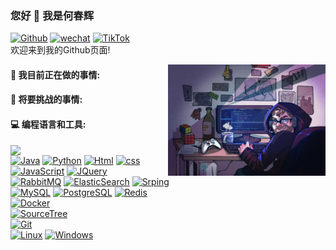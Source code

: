 ### 您好 👋 我是何春辉

[![Github](https://img.shields.io/badge/GitHub-100000?style=for-the-badge&logo=github&logoColor=white)](https://github.com/hechunhuis)
[![wechat](https://img.shields.io/badge/WeChat-07C160?style=for-the-badge&logo=wechat&logoColor=white)](https://github.com/hechunhuis/hechunhuis/blob/main/wechat.jpg)
[![TikTok](https://img.shields.io/badge/TikTok-000000?style=for-the-badge&logo=tiktok&logoColor=white)](https://github.com/hechunhuis/hechunhuis/blob/main/tiktok.jpg)
<br />
欢迎来到我的Github页面! 

<img align="right" alt="主页图" src="https://github.com/hechunhuis/hechunhuis/blob/main/psc.jpg" width="50%" height="auto" />

#### 🌱 我目前正在做的事情:



#### :muscle: 将要挑战的事情:



#### :computer: 编程语言和工具:

<p>
	<img width="50%" align="right" src="https://github-readme-stats.vercel.app/api?username=hechunhuis&show_icons=true&hide_border=true" />

[![Java](https://img.shields.io/badge/Java-ED8B00?style=for-the-badge&logo=java&logoColor=white)]()
[![Python](https://img.shields.io/badge/Python-3776AB?style=for-the-badge&logo=python&logoColor=white)]()
[![Html](https://img.shields.io/badge/HTML-239120?style=for-the-badge&logo=html5&logoColor=white)]()
[![css](https://img.shields.io/badge/CSS-239120?&style=for-the-badge&logo=css3&logoColor=white)]()
[![JavaScript](https://img.shields.io/badge/JavaScript-F7DF1E?style=for-the-badge&logo=JavaScript&logoColor=white)]()
[![JQuery](https://img.shields.io/badge/jQuery-0769AD?style=for-the-badge&logo=jquery&logoColor=white)]()
<br />
[![RabbitMQ](https://img.shields.io/badge/rabbitmq-%23FF6600.svg?&style=for-the-badge&logo=rabbitmq&logoColor=white)]()
[![ElasticSearch](https://img.shields.io/badge/-ElasticSearch-005571?style=for-the-badge&logo=elasticsearch)]()
[![Srping](https://img.shields.io/badge/Spring-6DB33F?style=for-the-badge&logo=spring&logoColor=white)]()
<br />
[![MySQL](https://img.shields.io/badge/MySQL-00000F?style=for-the-badge&logo=mysql&logoColor=white)]()
[![PostgreSQL](https://img.shields.io/badge/redis-%23DD0031.svg?&style=for-the-badge&logo=redis&logoColor=white)]()
[![Redis](https://img.shields.io/badge/PostgreSQL-316192?style=for-the-badge&logo=postgresql&logoColor=white)]()
<br />
[![Docker](https://img.shields.io/badge/docker-%230db7ed.svg?style=for-the-badge&logo=docker&logoColor=white)]()
<br />
[![SourceTree](https://img.shields.io/badge/Sourcetree-0052CC?style=for-the-badge&logo=Sourcetree&logoColor=white)]()
<br />
[![Git](https://img.shields.io/badge/GIT-E44C30?style=for-the-badge&logo=git&logoColor=white)]()
<br />
[![Linux](https://img.shields.io/badge/Linux-FCC624?style=for-the-badge&logo=linux&logoColor=black)]()
[![Windows](https://img.shields.io/badge/Windows-0078D6?style=for-the-badge&logo=windows&logoColor=white)]()
</p>
